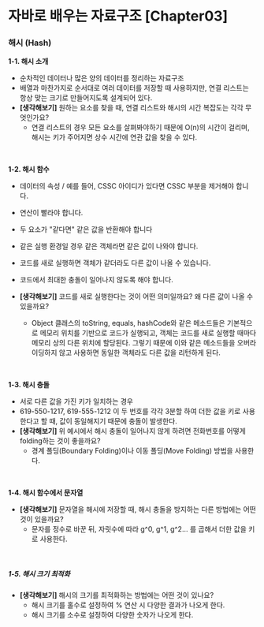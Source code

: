 # 자바로 배우는 자료구조 [Chapter03]

### 해시 (Hash)

**1-1. 해시 소개**

- 순차적인 데이터나 많은 양의 데이터를 정리하는 자료구조
- 배열과 마찬가지로 순서대로 여러 데이터를 저장할 때 사용하지만, 연결 리스트는 항상 맞는 크기로 만들어지도록 설계되어 있다.
- **[생각해보기]** 원하는 요소를 찾을 때, 연결 리스트와 해시의 시간 복잡도는 각각 무엇인가요?
  - 연결 리스트의 경우 모든 요소를 살펴봐야하기 때문에 O(n)의 시간이 걸리며, 해시는 키가 주어지면 상수 시간에 연관 값을 찾을 수 있다.

<br/>

**1-2. 해시 함수**

- 데이터의 속성 / 예를 들어, CSSC 아이디가 있다면 CSSC 부분을 제거해야 합니다.
-  연산이 빨라야 합니다.
- 두 요소가 "같다면" 같은 값을 반환해야 합니다
- 같은 실행 환경일 경우 같은 객체라면 같은 값이 나와야 합니다.
- 코드를 새로 실행하면 객체가 같더라도 다른 값이 나올 수 있습니다.
- 코드에서 최대한 충돌이 일어나지 않도록 해야 합니다.

- **[생각해보기]** 코드를 새로 실행한다는 것이 어떤 의미일까요? 왜 다른 값이 나올 수 있을까요?
  - Object 클래스의 toString, equals, hashCode와 같은 메소드들은 기본적으로 메모리 위치를 기반으로 코드가 실행되고, 객체는 코드를 새로 실행할 때마다 메모리 상의 다른 위치에 할당된다. 그렇기 때문에 이와 같은 메소드들을 오버라이딩하지 않고 사용하면 동일한 객체라도 다른 값을 리턴하게 된다.

<br/>

**1-3. 해시 충돌**

- 서로 다른 값을 가진 키가 일치하는 경우
- 619-550-1217, 619-555-1212 이 두 번호를 각각 3분할 하여 더한 값을 키로 사용한다고 할 때, 값이 동일해지기 때문에 충돌이 발생한다.
- **[생각해보기]** 위 예시에서 해시 충돌이 일어나지 않게 하려면 전화번호를 어떻게 folding하는 것이 좋을까요?
  - 경계 폴딩(Boundary Folding)이나 이동 폴딩(Move Folding) 방법을 사용한다.

<br/>

**1-4. 해시 함수에서 문자열**

- **[생각해보기]** 문자열을 해시에 저장할 때, 해시 충돌을 방지하는 다른 방법에는 어떤 것이 있을까요?
  - 문자를 정수로 바꾼 뒤, 자릿수에 따라 g^0, g^1, g^2... 를 곱해서 더한 값을 키로 사용한다.

<br/>

##### 1-5. 해시 크기 최적화

- **[생각해보기]** 해시의 크기를 최적화하는 방법에는 어떤 것이 있나요?
  - 해시 크기를 홀수로 설정하여 % 연산 시 다양한 결과가 나오게 한다.
  - 해시 크기를 소수로 설정하여 다양한 숫자가 나오게 한다.

<br/>

